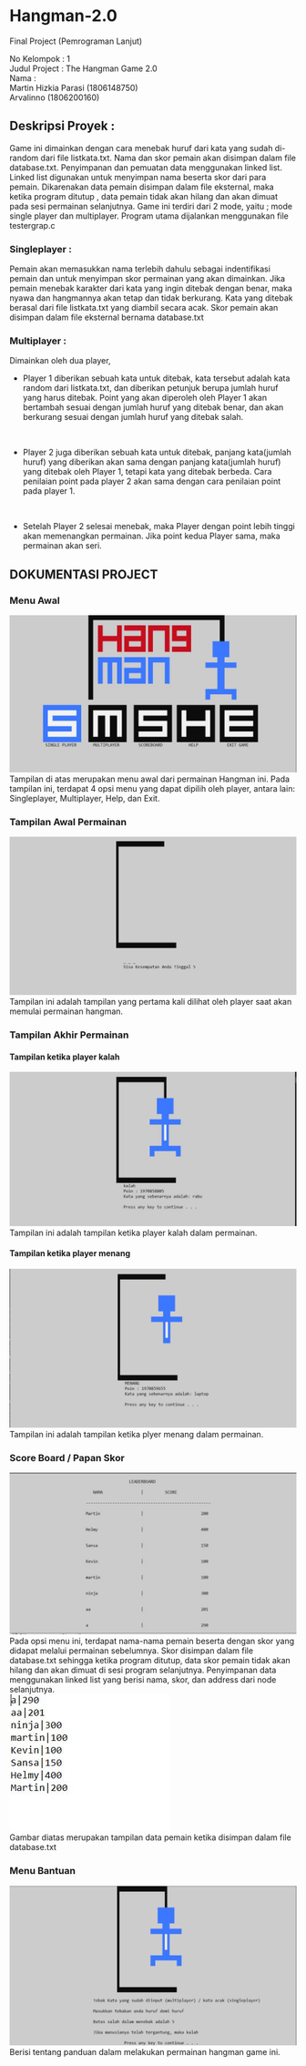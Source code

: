 # Hangman-2.0
Final Project (Pemrograman Lanjut)

No Kelompok   : 1                                                                                                                               
Judul Project : The Hangman Game 2.0                                                                                                     
Nama          : <br> Martin Hizkia Parasi (1806148750) <br>
                                Arvalinno (1806200160)                                                                                    


## Deskripsi Proyek : 
Game ini dimainkan dengan cara menebak huruf dari kata yang sudah di-random dari file listkata.txt. Nama dan skor pemain akan disimpan dalam file database.txt. Penyimpanan dan pemuatan data menggunakan linked list. Linked list digunakan untuk menyimpan nama beserta skor dari para pemain. Dikarenakan data pemain disimpan dalam file eksternal, maka ketika program ditutup , data pemain tidak akan hilang dan akan dimuat pada sesi permainan selanjutnya. Game ini terdiri dari 2 mode, yaitu ; mode single player dan multiplayer.
Program utama dijalankan menggunakan file testergrap.c

### Singleplayer :
Pemain akan memasukkan nama terlebih dahulu sebagai indentifikasi pemain dan untuk menyimpan skor permainan yang akan dimainkan.
Jika pemain menebak karakter dari kata yang ingin ditebak dengan benar, maka nyawa dan hangmannya akan tetap dan tidak berkurang. Kata yang ditebak berasal dari file listkata.txt yang diambil secara acak. Skor pemain akan disimpan dalam file eksternal bernama database.txt
<br>
### Multiplayer   :
Dimainkan oleh dua player, 

  - Player 1 diberikan sebuah kata untuk ditebak, kata tersebut adalah kata random dari listkata.txt, dan diberikan petunjuk berupa jumlah huruf yang harus ditebak. Point yang akan diperoleh oleh Player 1 akan bertambah sesuai dengan jumlah huruf yang ditebak benar, dan akan berkurang sesuai dengan jumlah huruf yang ditebak salah. 
  
 <br>
 
  - Player 2 juga diberikan sebuah kata untuk ditebak, panjang kata(jumlah huruf) yang diberikan akan sama dengan panjang kata(jumlah huruf) yang ditebak oleh Player 1, tetapi kata yang ditebak berbeda. Cara penilaian point pada player 2 akan sama dengan cara penilaian point pada player 1.
  
 <br>
 
 - Setelah Player 2 selesai menebak, maka Player dengan point lebih tinggi akan memenangkan permainan. Jika point kedua Player sama, maka permainan akan seri.
 
## DOKUMENTASI PROJECT
### Menu Awal
![menu awal](/image/menu.JPG)
Tampilan di atas merupakan menu awal dari permainan Hangman ini. Pada tampilan ini, terdapat 4 opsi menu yang dapat dipilih oleh player, antara lain: Singleplayer, Multiplayer, Help, dan Exit.

### Tampilan Awal Permainan
![tampilan awal](/image/awal.jpg)
Tampilan ini adalah tampilan yang pertama kali dilihat oleh player saat akan memulai permainan hangman.

### Tampilan Akhir Permainan
#### Tampilan ketika player kalah
![tampilan akhir1](/image/kalah1.JPG)
Tampilan ini adalah tampilan ketika player kalah dalam permainan.
#### Tampilan ketika player menang
![tampilan akhir2](/image/menang1.JPG)
Tampilan ini adalah tampilan ketika plyer menang dalam permainan.

### Score Board / Papan Skor
![skor](/image/scoreboard.JPG)
Pada opsi menu ini, terdapat nama-nama pemain beserta dengan skor yang didapat melalui permainan sebelumnya. Skor disimpan dalam file database.txt sehingga ketika program ditutup, data skor pemain tidak akan hilang dan akan dimuat di sesi program selanjutnya. Penyimpanan data menggunakan linked list yang berisi nama, skor, dan address dari node selanjutnya.<br>
![data](/image/database.JPG)<br>
Gambar diatas merupakan tampilan data pemain ketika disimpan dalam file database.txt


### Menu Bantuan
![help](/image/help.JPG)
Berisi tentang panduan dalam melakukan permainan hangman game ini.
